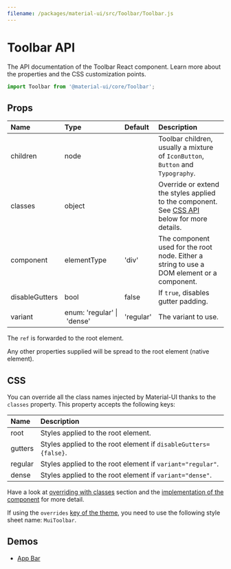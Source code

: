 ```yaml
---
filename: /packages/material-ui/src/Toolbar/Toolbar.js
---
```


<!--- This documentation is automatically generated, do not try to edit it. -->

# Toolbar API

<p class="description">The API documentation of the Toolbar React component. Learn more about the properties and the CSS customization points.</p>

```js
import Toolbar from '@material-ui/core/Toolbar';
```



## Props

| Name | Type | Default | Description |
|:-----|:-----|:--------|:------------|
| <span class="prop-name">children</span> | <span class="prop-type">node</span> |  | Toolbar children, usually a mixture of `IconButton`, `Button` and `Typography`. |
| <span class="prop-name">classes</span> | <span class="prop-type">object</span> |  | Override or extend the styles applied to the component. See [CSS API](#css) below for more details. |
| <span class="prop-name">component</span> | <span class="prop-type">elementType</span> | <span class="prop-default">'div'</span> | The component used for the root node. Either a string to use a DOM element or a component. |
| <span class="prop-name">disableGutters</span> | <span class="prop-type">bool</span> | <span class="prop-default">false</span> | If `true`, disables gutter padding. |
| <span class="prop-name">variant</span> | <span class="prop-type">enum:&nbsp;'regular'&nbsp;&#124;<br>&nbsp;'dense'<br></span> | <span class="prop-default">'regular'</span> | The variant to use. |

The `ref` is forwarded to the root element.

Any other properties supplied will be spread to the root element (native element).

## CSS

You can override all the class names injected by Material-UI thanks to the `classes` property.
This property accepts the following keys:


| Name | Description |
|:-----|:------------|
| <span class="prop-name">root</span> | Styles applied to the root element.
| <span class="prop-name">gutters</span> | Styles applied to the root element if `disableGutters={false}`.
| <span class="prop-name">regular</span> | Styles applied to the root element if `variant="regular"`.
| <span class="prop-name">dense</span> | Styles applied to the root element if `variant="dense"`.

Have a look at [overriding with classes](/customization/overrides/#overriding-with-classes) section
and the [implementation of the component](https://github.com/mui-org/material-ui/blob/next/packages/material-ui/src/Toolbar/Toolbar.js)
for more detail.

If using the `overrides` [key of the theme](/customization/themes/#css),
you need to use the following style sheet name: `MuiToolbar`.

## Demos

- [App Bar](/demos/app-bar/)

